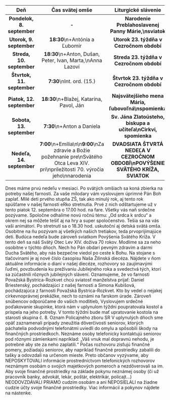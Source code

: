 <!-- title: "Informácie o omšiach - 7. - 14. september" -->
<!-- date: "2025-09-07" -->

<!-- table-setup wrapStyle=row; wrapOn=max-width:767px; wrapHideHeader=true -->
| Deň | Čas svätej omše | Liturgické slávenie |
| :---: | :---: | :---: |
| **Pondelok, 8. september** | **-** | **Narodenie Preblahoslavenej Panny Márie,\nsviatok** |
| **Utorok, 9. september** | **18:30**\n+Antónia a Ľubomír | **Utorok 23. týždňa v Cezročnom období** |
| **Streda, 10. september** | **18:30**\n+Anton, Dušan, Peter, Ivan, Marta,\nAnna Lazoví | **Streda 23. týždňa v Cezročnom období** |
| **Štvrtok, 11. september** | **7:30**\nInt. ord. (15.) | **Štvrtok 23. týždňa v Cezročnom období** |
| **Piatok, 12. september** | **18:30**\n+Blažej, Katarína, Pavol, Ján | **Najsvätejšieho mena Mária, ľubovoľná\nspomienka** |
| **Sobota, 13. september** | **7:30**\n+Anton a Daniela | **Sv. Jána Zlatoústeho, biskupa a učiteľa\nCirkvi, spomienka** |
| **Nedeľa, 14. september** | **7:00**\n+Emília\n\n**9:00**\nZa zdravie a Božie požehnanie pre\nSvätého Otca Leva XIV. pri\npríležitosti 70. výročia jeho\nnarodenia | **DVADSIATA ŠTVRTÁ NEDEĽA V CEZROČNOM OBDOBÍ\nPOVÝŠENIE SVÄTÉHO KRÍŽA, SVIATOK** |





Dnes máme prvú nedeľu v mesiaci. Po svätých omšiach sa koná zbierka na potreby našej farnosti. Za vaše milodary vám vyslovujem úprimné Pán Boh zaplať.
Milé deti prvého stupňa ZŠ, tak ako minulý rok, aj tento rok spúšťame v našej farnosti eRko stretnutia. Prvé z nich odštartujeme už v tento piatok 12. septembra o 17.00 hod. na fare. Všetky vás naň srdečne pozývame. Spoločne odhalíme novú ročnú tému: „Od srdca k srdcu“ a okrem nej sa môžete tešiť aj na hry a super spoločenstvo. Tešia sa na vás vaši animátori. Po stretnutí sa o 18.30 hod. uskutoční aj detská svätá omša. Osobitne na ňu pozývam aj všetkých našich tretiakov, teda prvoprijímajúce deti. 
Budúca nedeľa bude zároveň sviatkom Povýšenia Svätého Kríža. V tento deň sa náš Svätý Otec Lev XIV. dožíva 70 rokov. Modlime sa za neho osobitne v týchto dňoch. Nech ho Pán obdarí pevným zdravím a darmi Ducha Svätého, aby nás bezpečne viedol po ceste k Bohu. 
Na stojane s tlačovinami je aj nové číslo časopisu Naša Žilinská diecéza. Nájdete v ňom aktuálne informácie o dianí v našej diecéze, rozhovory so zaujímavými ľuďmi, povzbudenia ku prežívaniu Jubilejného roka a svedectvá tých, ktorí sa zúčastnili rôznych jubilejných slávení. 
Oznamujeme, že vo farnosti Považská Bystrica-Rozkvet chcú sviatosť manželstva prijať: Daniel Briestenský, pochádzajúci z našej farnosti a Simona Kubišová, pochádzajúca z farnosti Považská Bystrica-Rozkvet. Kto by vedel o nejakej cirkevnoprávnej prekážke, nech to oznámi na farskom úrade. Zároveň snúbencov odporúčame do vašich modlitieb,
Vyslovujem srdečné poďakovanie skupinke, ktorá nám v uplynulom týždni poupratovala kostol a prispela na jeho potreby. V tomto týždni bude mať upratovanie kostola na starosti skupina č. 8.
Oznam Policajného zboru SR
V uplynulých dňoch sme opäť zaznamenali prípady zneužitia dôverčivosti seniorov, ktorých páchatelia podvodnými telefonátmi uviedli do omylu a spôsobili škody na finančných prostriedkoch. Neznáme osoby telefonicky kontaktujú seniorov pod rôznymi zámienkami napríklad: „Váš vnuk mal dopravnú nehodu, je potrebné aby ste za neho zaplatili.“
Počas rozhovoru zisťujú finančné pomery, požiadajú seniorov, aby napríklad finančné prostriedky zabalili do tašky a odovzdali na určenom mieste. Preto občanov vyzývame, aby NEPOSKYTOVALI informácie prostredníctvom telefonických rozhovorov neznámym osobám o svojich majetkových pomeroch a nezdôverovali sa im. Aby svoje finančné prostriedky na základe pokynu neznámej osoby (či už pracovník banky, advokát, lekár, poštár, elektrikár, policajt...) NEODOVZDÁVALI PRIAMO cudzím osobám a ani NEPOSIELALI na žiadne cudzie účty svoje finančné prostriedky.
Viac informácií a pokynov nájdete na nástenke.


